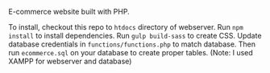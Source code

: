 E-commerce website built with PHP.

To install, checkout this repo to `htdocs` directory of webserver.
Run `npm install` to install dependencies.
Run `gulp build-sass` to create CSS.
Update database credentials in `functions/functions.php` to match database.
Then run `ecommerce.sql` on your database to create proper tables.
(Note: I used XAMPP for webserver and database)


